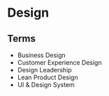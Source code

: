 # Design

<!--
https://sprig.com/
https://monogram.io/
https://www.ls.graphics/presentation-kit/wooden-iphone-12-pro-mockups
https://app.spendesk.com/auth/login
https://www.ls.graphics/
https://auth.planetscale.com/sign-up
-->

## Terms

- Business Design
- Customer Experience Design
- Design Leadership
- Lean Product Design
- UI & Design System
